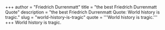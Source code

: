 +++
author = "Friedrich Durrenmatt"
title = "the best Friedrich Durrenmatt Quote"
description = "the best Friedrich Durrenmatt Quote: World history is tragic."
slug = "world-history-is-tragic"
quote = '''World history is tragic.'''
+++
World history is tragic.

